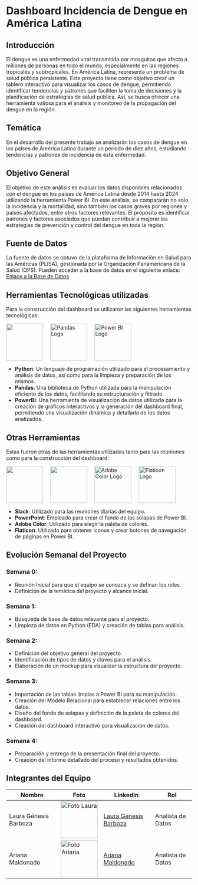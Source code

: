 # Dashboard Incidencia de Dengue en América Latina

## Introducción
<p>El dengue es una enfermedad viral transmitida por mosquitos que afecta a millones de personas en todo el mundo, especialmente en las regiones tropicales y subtropicales. En América Latina, representa un problema de salud pública persistente. Este proyecto tiene como objetivo crear un tablero interactivo para visualizar los casos de dengue, permitiendo identificar tendencias y patrones que faciliten la toma de decisiones y la planificación de estrategias de salud pública. Así, se busca ofrecer una herramienta valiosa para el análisis y monitoreo de la propagación del dengue en la región.
</p>

## Temática
<p>En el desarrollo del presente trabajo se analizarán los casos de dengue en los países de América Latina durante un período de diez años, estudiando tendencias y patrones de incidencia de esta enfermedad. </p>

## Objetivo General
<p>El objetivo de este análisis es evaluar los datos disponibles relacionados con el dengue en los países de América Latina desde 2014 hasta 2024 utilizando la herramienta Power BI. En este análisis, se compararán no solo la incidencia y la mortalidad, sino también los casos graves por regiones y países afectados, entre otros factores relevantes. El propósito es identificar patrones y factores asociados que puedan contribuir a mejorar las estrategias de prevención y control del dengue en toda la región.</p>

## Fuente de Datos
<p>La fuente de datos se obtuvo de la plataforma de Información en Salud para las Américas (PLISA), gestionada por la Organización Panamericana de la Salud (OPS). Pueden acceder a la base de datos en el siguiente enlace:
<a href="https://www3.paho.org/data/index.php/es/temas/indicadores-dengue/dengue-nacional/9-dengue-pais-ano.html">Enlace a la Base de Datos</a></p>

## Herramientas Tecnológicas utilizadas
<p>Para la construcción del dashboard se utilizaron las siguientes herramientas tecnológicas:</p>
<div style="display: flex; align-items: center;">
  <img src="https://upload.wikimedia.org/wikipedia/commons/thumb/c/c3/Python-logo-notext.svg/1869px-Python-logo-notext.svg.png" style="width: 100px; height: 100px; margin-right: 20px;">
  <img src="https://seeklogo.com/images/P/pandas-icon-logo-BE10401BF1-seeklogo.com.png" alt="Pandas Logo" style="width: 100px; height: 100px; margin-right: 20px;">
  <img src="https://w7.pngwing.com/pngs/252/727/png-transparent-power-bi-business-intelligence-microsoft-analytics-microsoft-text-rectangle-logo-thumbnail.png" alt="Power BI Logo" style="width: 100px; height: 100px;">
</div>
<ul>
  <li><strong>Python</strong>: Un lenguaje de programación utilizado para el procesamiento y análisis de datos, así como para la limpieza y preparación de los mismos.</li>
  <li><strong>Pandas</strong>: Una biblioteca de Python utilizada para la manipulación eficiente de los datos, facilitando su estructuración y filtrado.</li>
  <li><strong>PowerBI</strong>: Una herramienta de visualización de datos utilizada para la creación de gráficos interactivos y la generación del dashboard final, permitiendo una visualización dinámica y detallada de los datos analizados.</li>
</ul>

## Otras Herramientas
<p>Estas fueron otras de las herramientas utilizadas tanto para las reuniones como para la construcción del dashboard:</p>
<div style="display: flex; align-items: center;">
  <img src="https://assets-global.website-files.com/621c8d7ad9e04933c4e51ffb/65eba5ffa14998827c92cc01_slack-octothorpe.png" style="width: 100px; height: 100px; margin-right: 20px;">
  <img src="https://encrypted-tbn0.gstatic.com/images?q=tbn:ANd9GcSG1ciMUeGkSXoobWmY8cMoAeEPFef_u-f8pg&s" style="width: 100px; height: 100px; margin-right: 20px;">
  <img src="https://encrypted-tbn0.gstatic.com/images?q=tbn:ANd9GcSKwaAMvu6-div8rZ7uLlJMrHcbAuDV_kCAcUuH5NmipHO7ZyN8f3_gKVkjO4FxZDznraw&usqp=CAU" alt="Adobe Color Logo" style="width: 100px; height: 100px; margin-right: 20px;">
  <img src="https://thetoolbox.es/wp-content/uploads/2022/08/44788741.png" alt="Flaticon Logo" style="width: 100px; height: 100px; margin-right: 20px;">
</div>
<ul>
  <li><strong>Slack</strong>: Utilizado para las reuniones diarias del equipo.</li>
  <li><strong>PowerPoint</strong>: Empleado para crear el fondo de las solapas de Power BI.</li>
  <li><strong>Adobe Color</strong>: Utilizado para elegir la paleta de colores.</li>
  <li><strong>Flaticon</strong>: Utilizado para obtener iconos y crear botones de navegación de páginas en Power BI.</li>
</ul>

## Evolución Semanal del Proyecto
<h3>Semana 0:</h2>
<ul>
  <li>Reunión Inicial para que el equipo se conozca y se definan los roles.</li>
  <li>Definición de la temática del proyecto y alcance inicial.</li>
</ul>

<h3>Semana 1:</h2>
<ul>
  <li>Búsqueda de base de datos relevante para el proyecto.</li>
  <li>Limpieza de datos en Python (EDA) y creación de tablas para análisis.</li>
</ul>

<h3>Semana 2:</h2>
<ul>
  <li>Definición del objetivo general del proyecto.</li>
  <li>Identificación de tipos de datos y claves para el análisis.</li>
  <li>Elaboración de un mockup para visualizar la estructura del proyecto.</li>
</ul>

<h3>Semana 3:</h2>
<ul>
  <li>Importación de las tablas limpias a Power BI para su manipulación.</li>
  <li>Creación del Modelo Relacional para establecer relaciones entre los datos.</li>
  <li>Diseño del fondo de solapas y definición de la paleta de colores del dashboard.</li>
  <li>Creación del dashboard interactivo para visualización de datos.</li>
</ul>

<h3>Semana 4:</h2>
<ul>
  <li>Preparación y entrega de la presentación final del proyecto.</li>
  <li>Creación del informe detallado del proceso y resultados obtenidos.</li>
</ul>

## Integrantes del Equipo
<table>
  <thead>
    <tr>
      <th>Nombre</th>
      <th>Foto</th>
      <th>LinkedIn</th>
      <th>Rol</th>
    </tr>
  </thead>
  <tbody>
    <tr>
      <td>Laura Génesis Barboza</td>
      <td><img src="https://media.licdn.com/dms/image/D4D03AQEKq_5WTvPFrA/profile-displayphoto-shrink_800_800/0/1675439248927?e=1723075200&v=beta&t=ERqMTrf93HAu6lyb4KYk6WX-_gvfYBDtFsBS4rQjQxc" alt="Foto Laura" width="100"></td>
      <td><a href="https://www.linkedin.com/in/laura-genesis/">Laura Génesis Barboza</a></td>
      <td>Analista de Datos</td>
    </tr>
    <tr>
      <td>Ariana Maldonado</td>
      <td><img src="https://media.licdn.com/dms/image/D4D03AQHT0rUxfgAYmA/profile-displayphoto-shrink_800_800/0/1717377885375?e=1723075200&v=beta&t=JLmCbIBHmvBNMbdoTTKI-_OXlnMa4RKKv43wHZkhL_Q" alt="Foto Ariana" width="100"></td>
      <td><a href="https://www.linkedin.com/in/ariana-maldonado/">Ariana Maldonado</a></td>
      <td>Analista de Datos</td>
    </tr>
  </tbody>
</table>





